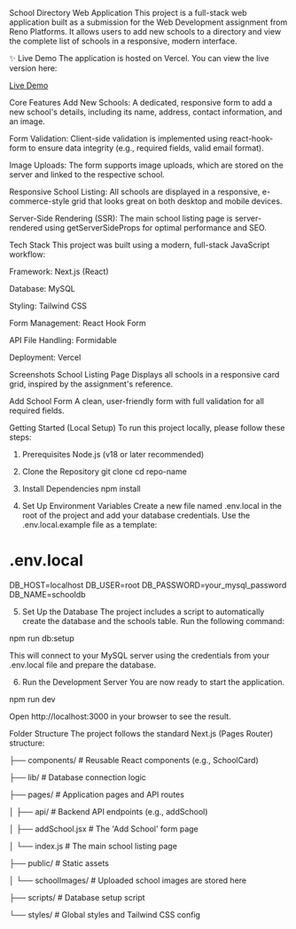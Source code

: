 School Directory Web Application
This project is a full-stack web application built as a submission for the Web Development assignment from Reno Platforms. It allows users to add new schools to a directory and view the complete list of schools in a responsive, modern interface.

✨ Live Demo
The application is hosted on Vercel. You can view the live version here:

[Live Demo](https://reno-comapny-assignment.vercel.app/) 

 Core Features
Add New Schools: A dedicated, responsive form to add a new school's details, including its name, address, contact information, and an image.

Form Validation: Client-side validation is implemented using react-hook-form to ensure data integrity (e.g., required fields, valid email format).

Image Uploads: The form supports image uploads, which are stored on the server and linked to the respective school.

Responsive School Listing: All schools are displayed in a responsive, e-commerce-style grid that looks great on both desktop and mobile devices.

Server-Side Rendering (SSR): The main school listing page is server-rendered using getServerSideProps for optimal performance and SEO.

 Tech Stack
This project was built using a modern, full-stack JavaScript workflow:

Framework: Next.js (React)

Database: MySQL

Styling: Tailwind CSS

Form Management: React Hook Form

API File Handling: Formidable

Deployment: Vercel

 Screenshots
School Listing Page
Displays all schools in a responsive card grid, inspired by the assignment's reference.

Add School Form
A clean, user-friendly form with full validation for all required fields.

 Getting Started (Local Setup)
To run this project locally, please follow these steps:

1. Prerequisites
Node.js (v18 or later recommended)

2. Clone the Repository
git clone 
cd repo-name

3. Install Dependencies
npm install

4. Set Up Environment Variables
Create a new file named .env.local in the root of the project and add your database credentials. Use the .env.local.example file as a template:

# .env.local
DB_HOST=localhost
DB_USER=root
DB_PASSWORD=your_mysql_password
DB_NAME=schooldb

5. Set Up the Database
The project includes a script to automatically create the database and the schools table. Run the following command:

npm run db:setup

This will connect to your MySQL server using the credentials from your .env.local file and prepare the database.

6. Run the Development Server
You are now ready to start the application.

npm run dev

Open http://localhost:3000 in your browser to see the result.

 Folder Structure
The project follows the standard Next.js (Pages Router) structure:

├── components/       # Reusable React components (e.g., SchoolCard)

├── lib/              # Database connection logic

├── pages/            # Application pages and API routes

│   ├── api/          # Backend API endpoints (e.g., addSchool)

│   ├── addSchool.jsx # The 'Add School' form page

│   └── index.js      # The main school listing page

├── public/           # Static assets

│   └── schoolImages/ # Uploaded school images are stored here

├── scripts/          # Database setup script

└── styles/           # Global styles and Tailwind CSS config
